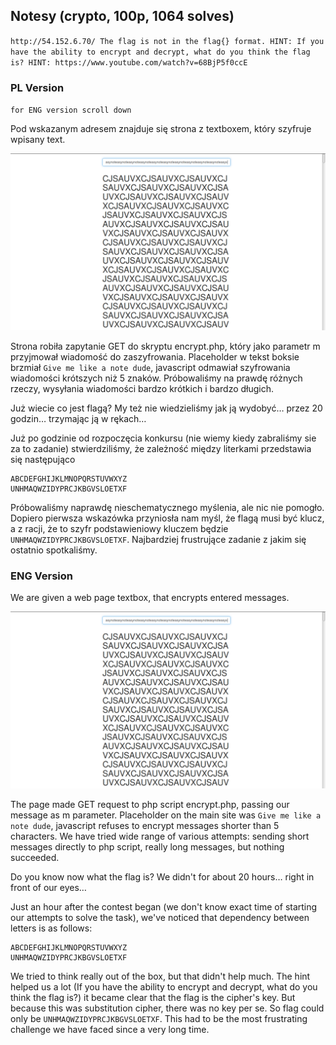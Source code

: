 ## Notesy (crypto, 100p, 1064 solves)
`http://54.152.6.70/
The flag is not in the flag{} format.
HINT: If you have the ability to encrypt and decrypt, what do you think the flag is?
HINT: https://www.youtube.com/watch?v=68BjP5f0ccE`

### PL Version
`for ENG version scroll down`

Pod wskazanym adresem znajduje się strona z textboxem, który szyfruje wpisany text.

![](./notesy.png)

Strona robiła zapytanie GET do skryptu encrypt.php, który jako parametr m przyjmował wiadomość do zaszyfrowania. Placeholder w tekst boksie brzmiał `Give me like a note dude`, javascript odmawiał szyfrowania wiadomości krótszych niż 5 znaków. Próbowaliśmy na prawdę różnych rzeczy, wysyłania wiadomości bardzo krótkich i bardzo długich.

Już wiecie co jest flagą? My też nie wiedzieliśmy jak ją wydobyć… przez 20 godzin… trzymając ją w rękach…


Już po godzinie od rozpoczęcia konkursu (nie wiemy kiedy zabraliśmy sie za to zadanie) stwierdziliśmy, że zależność między literkami przedstawia się następująco

```
ABCDEFGHIJKLMNOPQRSTUVWXYZ
UNHMAQWZIDYPRCJKBGVSLOETXF
```

Próbowaliśmy naprawdę nieschematycznego myślenia, ale nic nie pomogło. Dopiero pierwsza wskazówka przyniosła nam myśl, że flagą musi być klucz, a z racji, że to szyfr podstawieniowy kluczem będzie `UNHMAQWZIDYPRCJKBGVSLOETXF`. Najbardziej frustrujące zadanie z jakim się ostatnio spotkaliśmy.

### ENG Version

We are given a web page textbox, that encrypts entered messages.

![](./notesy.png)

The page made GET request to php script encrypt.php, passing our message as m parameter. Placeholder on the main site was `Give me like a note dude`, javascript refuses to encrypt messages shorter than 5 characters. We have tried wide range of various attempts: sending short messages directly to php script, really long messages, but nothing succeeded.

Do you know now what the flag is? We didn't for about 20 hours… right in front of our eyes…

Just an hour after the contest began (we don't know exact time of starting our attempts to solve the task), we've noticed that dependency between letters is as follows:

```
ABCDEFGHIJKLMNOPQRSTUVWXYZ
UNHMAQWZIDYPRCJKBGVSLOETXF
```
We tried to think really out of the box, but that didn't help much. The hint helped us a lot (If you have the ability to encrypt and decrypt, what do you think the flag is?) it became clear that the flag is the cipher's key. But because this was substitution cipher, there was no key per se. So flag could only be `UNHMAQWZIDYPRCJKBGVSLOETXF`. This had to be the most frustrating challenge we have faced since a very long time.
